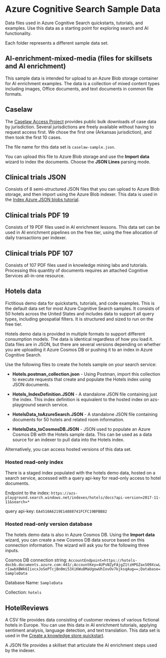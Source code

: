 # Azure Cognitive Search Sample Data

Data files used in Azure Cognitive Search quickstarts, tutorials, and examples. Use this data as a starting point for exploring search and AI functionality.

Each folder represents a different sample data set.

## AI-enrichment-mixed-media (files for skillsets and AI enrichment)

This sample data is intended for upload to an Azure Blob storage container for AI enrichment examples. The data is a collection of mixed content types including images, Office documents, and text documents in common file formats.

## Caselaw 

The [Caselaw Access Project](https://case.law/bulk/download/) provides public bulk downloads of case data by jurisdiction. Several jurisdictions are freely available without having to request access first. We chose the first one (Arkansas jurisdiction), and then took the first 10 cases.

The file name for this data set is `caselaw-sample.json`.

You can upload this file to Azure Blob storage and use the **Import data** wizard to index the documents. Choose the **JSON Lines** parsing mode.

## Clinical trials JSON

Consists of 8 semi-structured JSON files that you can upload to Azure Blob storage, and then import using the Azure Blob indexer. This data is used in the [Index Azure JSON blobs tutorial](https://docs.microsoft.com/azure/search/search-semi-structured-data).

## Clinical trials PDF 19

Consists of 19 PDF files used in AI enrichment lessons. This data set can be used in AI enrichment pipelines on the free tier, using the free allocation of daily transactions per indexer.

## Clinical trials PDF 107

Consists of 107 PDF files used in knowledge mining labs and tutorials. Processing this quantity of documents requires an attached Cognitive Services all-in-one resource.

## Hotels data

Fictitious demo data for quickstarts, tutorials, and code examples. This is the default data set for most Azure Cognitive Search samples. It consists of 50 hotels across the United States and includes data to support all query types, including geospatial filters. It is structured and sized to run on the free tier.

Hotels demo data is provided in multiple formats to support different consumption models. The data is identical regardless of how you load it. Data files are in JSON, but there are several versions depending on whether you are uploading it Azure Cosmos DB or pushing it to an index in Azure Cognitive Search. 

Use the following files to create the hotels sample on your search service:

+ **Hotels.postman_collection.json** - Using Postman, import this collection to execute requests that create and populate the Hotels index using JSON documents.

+ **Hotels_IndexDefinition.JSON** - A standalone JSON file containing just the index. This index definition is equivalent to the hosted index on azs-playground search service.

+ **HotelsData_toAzureSearch.JSON** - A standalone JSON file containing documents for 50 hotels and related room information.

+ **HotelsData_toCosmosDB.JSON** - JSON used to populate an Azure Cosmos DB with the Hotels sample data.  This can be used as a data source for an indexer to pull data into the Hotels index.

Alternatively, you can access hosted versions of this data set. 

### Hosted read-only index

There is a staged index populated with the hotels demo data, hosted on a search service, accessed with a query api-key for read-only access to hotel documents.

Endpoint to the index: `https://azs-playground.search.windows.net/indexes/hotels/docs?api-version=2017-11-11&search=*`

query api-key: `EA4510A6219E14888741FCFC19BFBB82`

### Hosted read-only version database

The hotels demo data is also in Azure Cosmos DB. Using the **Import data** wizard, you can create a new Cosmos DB data source based on this connection information. The wizard will ask you for the following three inputs.

Cosmos DB connection string: `AccountEndpoint=https://hotels-docbb.documents.azure.com:443/;AccountKey=4UPsNZyFAjgZ1tzHPGZaxS09XcwLrIawbXBWk6IixcxJoSePTcjBn0mi53XiKWu8MaUgowUhIovOv7kjksqAug==;Database=SampleData`

Database Name: `SampleData`

Collection: `hotels`

## HotelReviews

A CSV file provides data consisting of customer reviews of various fictional hotels in Europe. You can use this data in AI enrichment tutorials, applying sentiment analysis, language detection, and text translation. This data set is used in the [Create a knowledge store quickstart](https://docs.microsoft.com/azure/search/knowledge-store-create-portal).

A JSON file provides a skillset that articulate the AI enrichment steps used by the indexer.